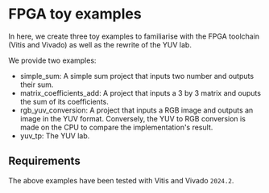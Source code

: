 # FPGA toy examples

In here, we create three toy examples to familiarise with the FPGA toolchain (Vitis and Vivado) as well as the rewrite of the YUV lab.

We provide two examples:
- simple_sum: A simple sum project that inputs two number and outputs their sum.
- matrix_coefficients_add: A project that inputs a 3 by 3 matrix and ouputs the sum of its coefficients.
- rgb_yuv_conversion: A project that inputs a RGB image and outputs an image in the YUV format. Conversely, the YUV to RGB conversion is made on the CPU to compare the implementation's result.
- yuv_tp: The YUV lab.

## Requirements

The above examples have been tested with Vitis and Vivado `2024.2`.